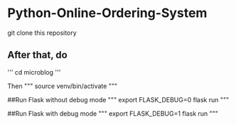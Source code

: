 # Python-Online-Ordering-System
git clone this repository

## After that, do 
'''
cd microblog
'''

Then 
"""
source venv/bin/activate
"""

##Run Flask without debug mode
"""
export FLASK_DEBUG=0
flask run
"""

##Run Flask with debug mode
"""
export FLASK_DEBUG=1
flask run
"""
